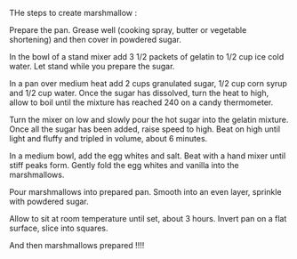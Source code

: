 THe steps to create marshmallow :

Prepare the pan. Grease well (cooking spray, butter or vegetable shortening) and then cover in powdered sugar.

In the bowl of a stand mixer add 3 1/2 packets of gelatin to 1/2 cup ice cold water. Let stand while you prepare the sugar.

In a pan over medium heat add 2 cups granulated sugar, 1/2 cup corn syrup and 1/2 cup water. Once the sugar has dissolved, turn the heat to high, allow to boil until the mixture has reached 240 on a candy thermometer.

Turn the mixer on low and slowly pour the hot sugar into the gelatin mixture. Once all the sugar has been added, raise speed to high. Beat on high until light and fluffy and tripled in volume, about 6 minutes.

In a medium bowl, add the egg whites and salt. Beat with a hand mixer until stiff peaks form. Gently fold the egg whites and vanilla into the marshmallows.

Pour marshmallows into prepared pan. Smooth into an even layer, sprinkle with powdered sugar.

Allow to sit at room temperature until set, about 3 hours. Invert pan on a flat surface, slice into squares.

And then marshmallows prepared !!!!